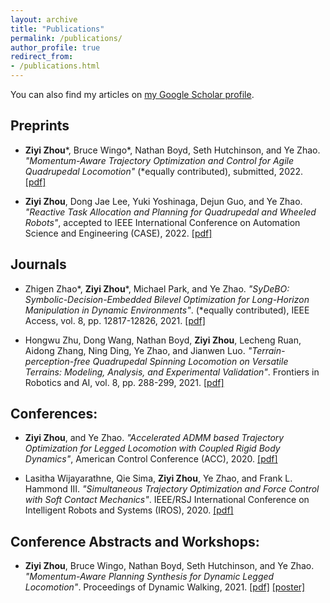 ```yaml
---
layout: archive
title: "Publications"
permalink: /publications/
author_profile: true
redirect_from:
- /publications.html
---
```


You can also find my articles on [my Google Scholar profile](https://scholar.google.com/citations?user=cnitUIAAAAAJ&hl=en).

## Preprints
- **Ziyi Zhou**\*, Bruce Wingo\*, Nathan Boyd, Seth Hutchinson, and Ye Zhao. *"Momentum-Aware Trajectory Optimization and Control for Agile Quadrupedal Locomotion"* (*equally contributed), submitted, 2022. [[pdf]](https://arxiv.org/abs/2203.01548.pdf)

- **Ziyi Zhou**, Dong Jae Lee, Yuki Yoshinaga, Dejun Guo, and Ye Zhao. *"Reactive Task Allocation and Planning for Quadrupedal and Wheeled Robots"*, accepted to IEEE International Conference on Automation Science and Engineering (CASE), 2022.
[[pdf]](https://arxiv.org/pdf/2110.08436.pdf)

## Journals
- Zhigen Zhao\*, **Ziyi Zhou**\*, Michael Park, and Ye Zhao. *"SyDeBO: Symbolic-Decision-Embedded Bilevel Optimization for Long-Horizon Manipulation in Dynamic Environments"*. (*equally contributed), IEEE Access, vol. 8, pp. 12817-12826, 2021.
[[pdf]](https://ieeexplore.ieee.org/stamp/stamp.jsp?tp=&arnumber=9537786)

- Hongwu Zhu, Dong Wang, Nathan Boyd, **Ziyi Zhou**, Lecheng Ruan, Aidong Zhang, Ning Ding, Ye Zhao, and Jianwen Luo. *"Terrain-perception-free Quadrupedal Spinning Locomotion on Versatile Terrains: Modeling, Analysis, and Experimental Validation"*. Frontiers in Robotics and AI, vol. 8, pp. 288-299, 2021.
[[pdf]](http://lab-idar.gatech.edu/wp-content/uploads/Publications/frobt-21-Quadruped_on_versatile_terrains.pdf)

## Conferences:
- **Ziyi Zhou**, and Ye Zhao. *"Accelerated ADMM based Trajectory Optimization for Legged Locomotion with Coupled Rigid Body Dynamics"*, American Control Conference (ACC), 2020.
    [[pdf]](http://lab-idar.gatech.edu/wp-content/uploads/Publications/ACC2020_ADMM.pdf)

- Lasitha Wijayarathne, Qie Sima, **Ziyi Zhou**, Ye Zhao, and Frank L. Hammond III. *"Simultaneous Trajectory Optimization and Force Control with Soft Contact Mechanics"*. IEEE/RSJ International Conference on Intelligent Robots and Systems (IROS), 2020.
[[pdf]](http://lab-idar.gatech.edu/wp-content/uploads/Publications/IROS20_2301_FI.pdf)



## Conference Abstracts and Workshops:
- **Ziyi Zhou**, Bruce Wingo, Nathan Boyd, Seth Hutchinson, and Ye Zhao. *"Momentum-Aware Planning Synthesis for Dynamic Legged Locomotion"*. Proceedings of Dynamic Walking, 2021.
[[pdf]](http://lab-idar.gatech.edu/wp-content/uploads/Publications/DW2021_ADMM.pdf)
[[poster]](http://lab-idar.gatech.edu/wp-content/uploads/Publications/DW_ADMM-scaled.jpeg)